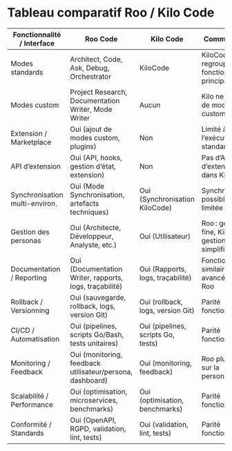 # Tableau comparatif Roo / Kilo Code

| Fonctionnalité / Interface      | Roo Code                                                                 | Kilo Code                                 | Commentaires                                      |
|---------------------------------|--------------------------------------------------------------------------|-------------------------------------------|---------------------------------------------------|
| Modes standards                 | Architect, Code, Ask, Debug, Orchestrator                                | KiloCode                                  | KiloCode regroupe les fonctions principales       |
| Modes custom                    | Project Research, Documentation Writer, Mode Writer                      | Aucun                                     | Kilo ne gère pas de modes custom                  |
| Extension / Marketplace         | Oui (ajout de modes custom, plugins)                                     | Non                                       | Limité à l’exécution standard                    |
| API d’extension                 | Oui (API, hooks, gestion d’état, extension)                              | Non                                       | Pas d’API d’extension dans Kilo                   |
| Synchronisation multi-environ.  | Oui (Mode Synchronisation, artefacts techniques)                         | Oui (Synchronisation KiloCode)            | Synchronisation possible, mais limitée côté Kilo   |
| Gestion des personas            | Oui (Architecte, Développeur, Analyste, etc.)                            | Oui (Utilisateur)                         | Roo : gestion fine, Kilo : gestion simplifiée     |
| Documentation / Reporting       | Oui (Documentation Writer, rapports, logs, traçabilité)                  | Oui (Rapports, logs, traçabilité)         | Fonctionnalités similaires, plus avancées sur Roo |
| Rollback / Versionning          | Oui (sauvegarde, rollback, logs, version Git)                            | Oui (rollback, logs, version Git)         | Parité fonctionnelle                              |
| CI/CD / Automatisation          | Oui (pipelines, scripts Go/Bash, tests unitaires)                        | Oui (pipelines, scripts Go, tests)        | Parité fonctionnelle                              |
| Monitoring / Feedback           | Oui (monitoring, feedback utilisateur/persona, dashboard)                | Oui (monitoring, feedback)                | Roo plus avancé sur la personnalisation           |
| Scalabilité / Performance       | Oui (optimisation, microservices, benchmarks)                            | Oui (optimisation, benchmarks)            | Parité fonctionnelle                              |
| Conformité / Standards          | Oui (OpenAPI, RGPD, validation, lint, tests)                             | Oui (validation, lint, tests)             | Parité fonctionnelle                              |